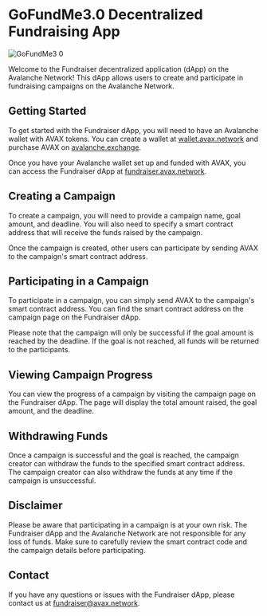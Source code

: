 # GoFundMe3.0 Decentralized Fundraising App

![GoFundMe3 0](https://user-images.githubusercontent.com/113187996/213584594-af828d8f-fb3f-44dd-aeae-01d5187f5863.jpg)

Welcome to the Fundraiser decentralized application (dApp) on the Avalanche Network! This dApp allows users to create and participate in fundraising campaigns on the Avalanche Network.

## Getting Started

To get started with the Fundraiser dApp, you will need to have an Avalanche wallet with AVAX tokens. You can create a wallet at [wallet.avax.network](https://wallet.avax.network/) and purchase AVAX on [avalanche.exchange](https://avalanche.exchange/).

Once you have your Avalanche wallet set up and funded with AVAX, you can access the Fundraiser dApp at [fundraiser.avax.network](https://fundraiser.avax.network/).

## Creating a Campaign

To create a campaign, you will need to provide a campaign name, goal amount, and deadline. You will also need to specify a smart contract address that will receive the funds raised by the campaign.

Once the campaign is created, other users can participate by sending AVAX to the campaign's smart contract address.

## Participating in a Campaign

To participate in a campaign, you can simply send AVAX to the campaign's smart contract address. You can find the smart contract address on the campaign page on the Fundraiser dApp.

Please note that the campaign will only be successful if the goal amount is reached by the deadline. If the goal is not reached, all funds will be returned to the participants.

## Viewing Campaign Progress

You can view the progress of a campaign by visiting the campaign page on the Fundraiser dApp. The page will display the total amount raised, the goal amount, and the deadline.

## Withdrawing Funds

Once a campaign is successful and the goal is reached, the campaign creator can withdraw the funds to the specified smart contract address. The campaign creator can also withdraw the funds at any time if the campaign is unsuccessful.

## Disclaimer

Please be aware that participating in a campaign is at your own risk. The Fundraiser dApp and the Avalanche Network are not responsible for any loss of funds. Make sure to carefully review the smart contract code and the campaign details before participating.

## Contact

If you have any questions or issues with the Fundraiser dApp, please contact us at [fundraiser@avax.network](mailto:officialsaimplice12@gmail.com).

